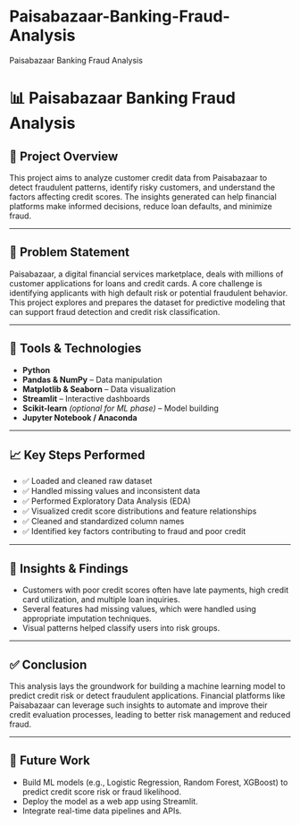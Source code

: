 # Paisabazaar-Banking-Fraud-Analysis
Paisabazaar Banking Fraud Analysis
# 📊 Paisabazaar Banking Fraud Analysis

## 🧾 Project Overview

This project aims to analyze customer credit data from Paisabazaar to detect fraudulent patterns, identify risky customers, and understand the factors affecting credit scores. The insights generated can help financial platforms make informed decisions, reduce loan defaults, and minimize fraud.

---

## 🎯 Problem Statement

Paisabazaar, a digital financial services marketplace, deals with millions of customer applications for loans and credit cards. A core challenge is identifying applicants with high default risk or potential fraudulent behavior. This project explores and prepares the dataset for predictive modeling that can support fraud detection and credit risk classification.

---

## 🧰 Tools & Technologies

- **Python**
- **Pandas & NumPy** – Data manipulation
- **Matplotlib & Seaborn** – Data visualization
- **Streamlit** – Interactive dashboards
- **Scikit-learn** *(optional for ML phase)* – Model building
- **Jupyter Notebook / Anaconda**

---

## 📈 Key Steps Performed

- ✅ Loaded and cleaned raw dataset
- ✅ Handled missing values and inconsistent data
- ✅ Performed Exploratory Data Analysis (EDA)
- ✅ Visualized credit score distributions and feature relationships
- ✅ Cleaned and standardized column names
- ✅ Identified key factors contributing to fraud and poor credit

---

## 📌 Insights & Findings

- Customers with poor credit scores often have late payments, high credit card utilization, and multiple loan inquiries.
- Several features had missing values, which were handled using appropriate imputation techniques.
- Visual patterns helped classify users into risk groups.

---

## ✅ Conclusion

This analysis lays the groundwork for building a machine learning model to predict credit risk or detect fraudulent applications. Financial platforms like Paisabazaar can leverage such insights to automate and improve their credit evaluation processes, leading to better risk management and reduced fraud.

---

## 🔮 Future Work

- Build ML models (e.g., Logistic Regression, Random Forest, XGBoost) to predict credit score risk or fraud likelihood.
- Deploy the model as a web app using Streamlit.
- Integrate real-time data pipelines and APIs.

